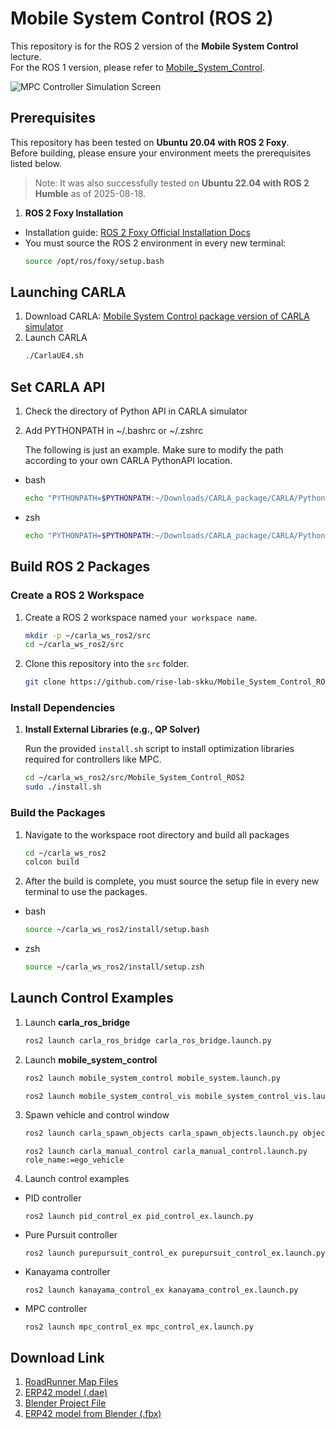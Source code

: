 # Mobile System Control (ROS 2)

This repository is for the ROS 2 version of the **Mobile System Control** lecture.  
For the ROS 1 version, please refer to [Mobile_System_Control](https://github.com/rise-lab-skku/Mobile_System_Control).

![MPC Controller Simulation Screen](https://github.com/rise-lab-skku/Mobile_System_Control/assets/80592399/8638328b-c6c6-4007-86b4-e025b3875c0c)

## Prerequisites

This repository has been tested on **Ubuntu 20.04 with ROS 2 Foxy**.  
Before building, please ensure your environment meets the prerequisites listed below.  

> Note: It was also successfully tested on **Ubuntu 22.04 with ROS 2 Humble** as of 2025-08-18.


1.  **ROS 2 Foxy Installation**
* Installation guide: [ROS 2 Foxy Official Installation Docs](https://docs.ros.org/en/foxy/Installation/Ubuntu-Install-Debians.html)
* You must source the ROS 2 environment in every new terminal:
    ```sh
    source /opt/ros/foxy/setup.bash
    ```

## Launching CARLA
1. Download CARLA: [Mobile System Control package version of CARLA simulator](https://1drv.ms/u/c/c0946eca17387fd6/EctYFydgbM5JmR690gOO5AcByn2la_gwNoDY4BHIwHm-_A?e=pa897O)
2. Launch CARLA
    ```sh
    ./CarlaUE4.sh
    ```
## Set CARLA API
1. Check the directory of Python API in CARLA simulator
2. Add PYTHONPATH in ~/.bashrc or ~/.zshrc

    The following is just an example. Make sure to modify the path according to your own CARLA PythonAPI location.

* bash
    ```sh
    echo "PYTHONPATH=$PYTHONPATH:~/Downloads/CARLA_package/CARLA/PythonAPI/carla/dist/carla-0.9.15-py3.8-linux-x86_64.egg:~/Downloads/CARLA_package/CARLA/PythonAPI/carla/" >> ~/.bashrc
    ```

* zsh
    ```sh
    echo "PYTHONPATH=$PYTHONPATH:~/Downloads/CARLA_package/CARLA/PythonAPI/carla/dist/carla-0.9.15-py3.8-linux-x86_64.egg:~/Downloads/CARLA_package/CARLA/PythonAPI/carla/" >> ~/.zshrc
    ```

## Build ROS 2 Packages

###  Create a ROS 2 Workspace

1.  Create a ROS 2 workspace named `your workspace name`.
    ```sh
    mkdir -p ~/carla_ws_ros2/src
    cd ~/carla_ws_ros2/src
    ```
2. Clone this repository into the `src` folder.
    ```sh
    git clone https://github.com/rise-lab-skku/Mobile_System_Control_ROS2
    ```

### Install Dependencies

1. **Install External Libraries (e.g., QP Solver)**

    Run the provided `install.sh` script to install optimization libraries required for controllers like MPC.
    ```sh
    cd ~/carla_ws_ros2/src/Mobile_System_Control_ROS2
    sudo ./install.sh
    ```

### Build the Packages
1. Navigate to the workspace root directory and build all packages
    ```sh
    cd ~/carla_ws_ros2
    colcon build
    ```
2.  After the build is complete, you must source the setup file in every new terminal to use the packages.
- bash
    ```sh
    source ~/carla_ws_ros2/install/setup.bash
    ```
- zsh
    ```sh
    source ~/carla_ws_ros2/install/setup.zsh
    ```

## Launch Control Examples
1. Launch **carla_ros_bridge**
    ```sh
    ros2 launch carla_ros_bridge carla_ros_bridge.launch.py
    ```
2. Launch **mobile_system_control**
    ```sh
    ros2 launch mobile_system_control mobile_system.launch.py
    ```
    ```sh
    ros2 launch mobile_system_control_vis mobile_system_control_vis.launch.py
    ```
3. Spawn vehicle and control window
    ```sh
    ros2 launch carla_spawn_objects carla_spawn_objects.launch.py object_name:=ego
    ```
    ```
    ros2 launch carla_manual_control carla_manual_control.launch.py role_name:=ego_vehicle
    ```
4. Launch control examples
 * PID controller
     ```
     ros2 launch pid_control_ex pid_control_ex.launch.py
     ```
 * Pure Pursuit controller
     ```
     ros2 launch purepursuit_control_ex purepursuit_control_ex.launch.py
     ```
 * Kanayama controller
     ```
     ros2 launch kanayama_control_ex kanayama_control_ex.launch.py
     ```
 * MPC controller
     ```
     ros2 launch mpc_control_ex mpc_control_ex.launch.py
     ```
## Download Link
1. [RoadRunner Map Files](https://1drv.ms/f/c/c0946eca17387fd6/Ekn4u42uQWhFsWUfN6Ae_8MBeV0yV4mr3dVWXNLXa3r6tQ?e=zc3rHF)
2. [ERP42 model (.dae)](https://1drv.ms/f/c/c0946eca17387fd6/EuThXux5BYZJltwDm1Geoq0BStqVOnv9tUcdESow4elpzg?e=IvXMAu)
3. [Blender Project File](https://1drv.ms/f/c/c0946eca17387fd6/El960lX0-r1BvrXtjOBeUZkBTbYzafYrxz1eFzJNy0-G_A?e=eJVt5j)
4. [ERP42 model from Blender (.fbx)](https://1drv.ms/f/c/c0946eca17387fd6/EqXsgeX6ZH5HlnJ_Vyb28WwBDQvXChfA8vYL10FLc-IWBg?e=OSJgdm)